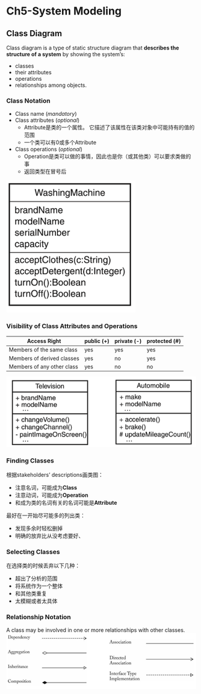# Ch5-System Modeling
## Class Diagram
Class diagram is a type of static structure diagram that **describes the structure of a system** by showing the system’s:
- classes
- their attributes
- operations
- relationships among objects.
### Class Notation
- Class name (*mandatory*)
- Class attributes (*optional*)
    - Attribute是类的一个属性。 它描述了该属性在该类对象中可能持有的值的范围
    - 一个类可以有0或多个Attribute
- Class operations (*optional*)
    - Operation是类可以做的事情，因此也是你（或其他类）可以要求类做的事
    - 返回类型在冒号后

![](./Pic/屏幕截图%202024-12-19%20112655.png)
### Visibility of Class Attributes and Operations

| Access Right               | public (+) | private (-) | protected (#) |
| -------------------------- | ---------- | ----------- | ------------- |
| Members of the same class  | yes        | yes         | yes           |
| Members of derived classes | yes        | no          | yes           |
| Members of any other class | yes        | no          | no            |

![](./Pic/Visibility.png)

### Finding Classes
根据stakeholders’ descriptions画类图：
- 注意名词，可能成为**Class**
- 注意动词，可能成为**Operation**
- 和成为类的名词有关的名词可能是**Attribute**

最好在一开始尽可能多的列出类：
- 发现多余时轻松删掉
- 明确的放弃比从没考虑要好、

### Selecting Classes
在选择类的时候丢弃以下几种：
- 超出了分析的范围
- 将系统作为一个整体
- 和其他类重复
- 太模糊或者太具体

### Relationship Notation
A class may be involved in one or more relationships with other classes.
![](./Pic/屏幕截图%202024-12-19%20115007.png)